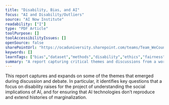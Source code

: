 ```yaml
---
title: "Disability, Bias, and AI"
focus: "AI and Disability/Outliers"
source: "AI Now Institute"
readability: ["I"]
type: "PDF Article"
toolPurpose: []
toolAccessibilityIssues: []
openSource: false
sharePointUrl: "https://ocaduniversity.sharepoint.com/teams/Team_WeCount/Shared%20Documents/Resources%20and%20Tools/Literature%20(curated)/Disability,%20bias,%20AI.pdf"
keywords: []
learnTags: ["bias","dataset","methods","disability","ethics","fairness","inclusivePractice","smallData"]
summary: "A report capturing critical themes and discussions from a workshop at the AI NOW Institute at New York University, the NYU Center for Disability Studies.  "
---
```

This report captures and expands on some of the themes that emerged during discussion and debate. In particular, it identifies key questions that a focus on disability raises for the project of understanding the social implications of AI, and for ensuring that AI technologies don’t reproduce and extend histories of marginalization.

